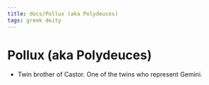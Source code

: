 ```yaml
---
title: docs/Pollux (aka Polydeuces)
tags: greek deity
---
```


# Pollux (aka Polydeuces) 
- Twin brother of Castor. One of the twins who represent Gemini.